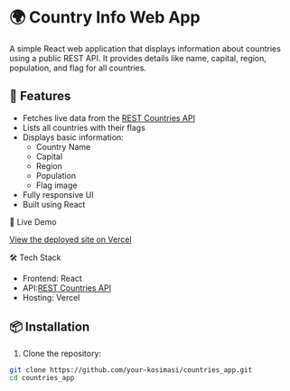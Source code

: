 # 🌍 Country Info Web App

A simple React web application that displays information about countries using a public REST API. It provides details like name, capital, region, population, and flag for all countries.

## 🚀 Features

- Fetches live data from the [REST Countries API](https://restcountries.com/)
- Lists all countries with their flags
- Displays basic information:
  - Country Name
  - Capital
  - Region
  - Population
  - Flag image
- Fully responsive UI
- Built using React

🔗 Live Demo

[View the deployed site on Vercel](https://countries-app-rust-mu.vercel.app/)  


 🛠 Tech Stack

- Frontend: React
- API:[REST Countries API](https://restcountries.com/v3.1/all)
- Hosting: Vercel

## 📦 Installation

1. Clone the repository:

```bash
git clone https://github.com/your-kosimasi/countries_app.git
cd countries_app
